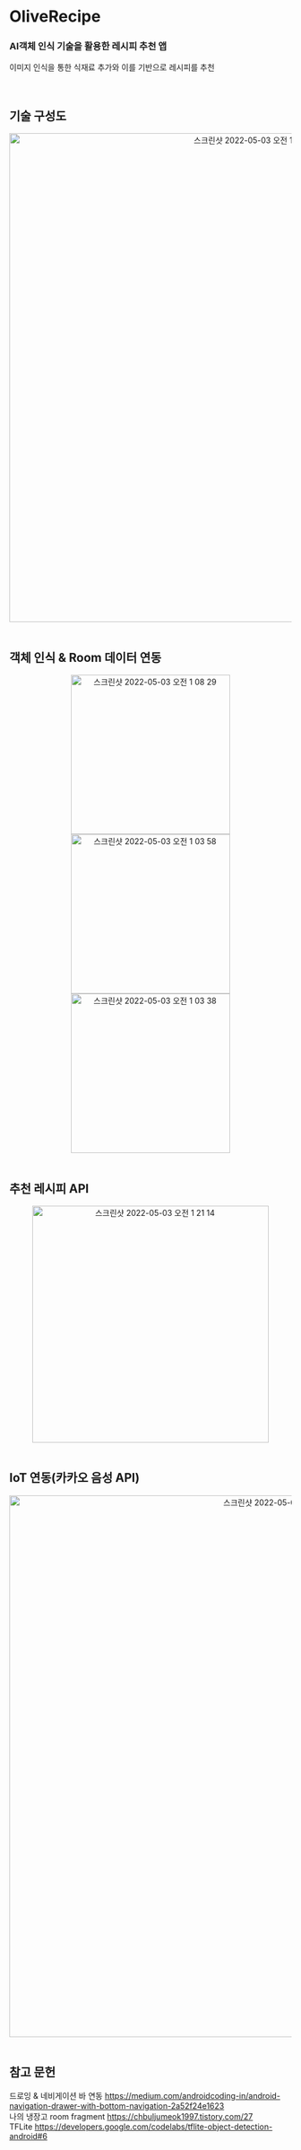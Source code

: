 # OliveRecipe

### AI객체 인식 기술을 활용한 레시피 추천 앱
이미지 인식을 통한 식재료 추가와 이를 기반으로 레시피를 추천 

<br />

## 기술 구성도
<div align=center>
<img width="871" alt="스크린샷 2022-05-03 오전 12 49 08" src="https://user-images.githubusercontent.com/70462939/166264747-2e297434-2462-4bf8-bfaf-6e71c04eb331.png">
</div>


<br />

## 객체 인식 & Room 데이터 연동
<div align=center>

<img width="284" alt="스크린샷 2022-05-03 오전 1 08 29" src="https://user-images.githubusercontent.com/70462939/166268804-a5a20af4-d543-4400-91ef-3b21609d040b.png">
<img width="284" alt="스크린샷 2022-05-03 오전 1 03 58" src="https://user-images.githubusercontent.com/70462939/166268814-f361fad6-57d1-4fc4-b83d-70f9e7fadf58.png">
<img width="284" alt="스크린샷 2022-05-03 오전 1 03 38" src="https://user-images.githubusercontent.com/70462939/166268823-acce3cd7-711d-4da4-b8ad-ec8f9c765e51.png">

</div>
<br />

## 추천 레시피 API
<div align=center>
<img width="422" alt="스크린샷 2022-05-03 오전 1 21 14" src="https://user-images.githubusercontent.com/70462939/166269639-e37580c1-59eb-480e-a9a8-4f17cd8c9145.png">
</div>
<br />

## IoT 연동(카카오 음성 API)
<div align=center>
<img width="965" alt="스크린샷 2022-05-03 오전 1 01 46" src="https://user-images.githubusercontent.com/70462939/166269160-23b09c5c-2d0e-440b-82a4-c3874ae5fa0a.png">
</div>
<br />

## 참고 문헌
드로잉 & 네비게이션 바 연동 https://medium.com/androidcoding-in/android-navigation-drawer-with-bottom-navigation-2a52f24e1623
<br />
나의 냉장고 room fragment https://chbuljumeok1997.tistory.com/27
<br />
TFLite https://developers.google.com/codelabs/tflite-object-detection-android#6
